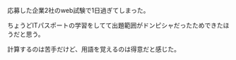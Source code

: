 応募した企業2社のweb試験で1日過ぎてしまった。

ちょうどITパスポートの学習をしてて出題範囲がドンピシャだったためできたほうだと思う。

計算するのは苦手だけど、用語を覚えるのは得意だと感じた。